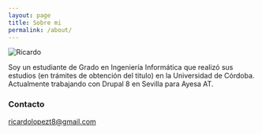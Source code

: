 ```yaml
---
layout: page
title: Sobre mi
permalink: /about/
---
```


![Ricardo](https://avatars3.githubusercontent.com/u/43862914?s=400&u=d8e142fadc3c6a9701bea96ad98d9cbee0eebf25&v=4)


Soy un estudiante de Grado en Ingeniería Informática que realizó sus estudios (en trámites de obtención del titulo) en la Universidad de Córdoba.
Actualmente trabajando con Drupal 8 en Sevilla para Ayesa AT.

### Contacto

[ricardolopezt8@gmail.com](mailto:ricardolopezt8@gmail.com)